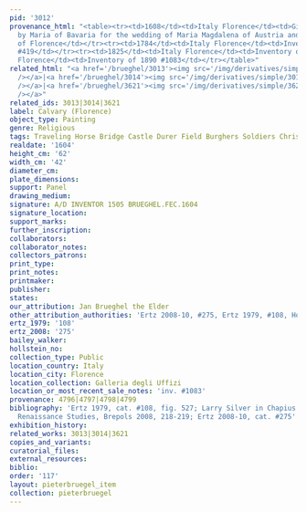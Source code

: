 ```yaml
---
pid: '3012'
provenance_html: "<table><tr><td>1608</td><td>Italy Florence</td><td>Given as a gift
  by Maria of Bavaria for the wedding of Maria Magdalena of Austria and Cosimo II
  of Florence</td></tr><tr><td>1784</td><td>Italy Florence</td><td>Inventory of 1784
  #419</td></tr><tr><td>1825</td><td>Italy Florence</td><td>Inventory of 1825 #1080</td></tr><tr><td>1890</td><td>Italy
  Florence</td><td>Inventory of 1890 #1083</td></tr></table>"
related_html: "<a href='/brueghel/3013'><img src='/img/derivatives/simple/3013/thumbnail.jpg'
  /></a>|<a href='/brueghel/3014'><img src='/img/derivatives/simple/3014/thumbnail.jpg'
  /></a>|<a href='/brueghel/3621'><img src='/img/derivatives/simple/3621/thumbnail.jpg'
  /></a>"
related_ids: 3013|3014|3621
label: Calvary (Florence)
object_type: Painting
genre: Religious
tags: Traveling Horse Bridge Castle Durer Field Burghers Soldiers Christ New_Testament
realdate: '1604'
height_cm: '62'
width_cm: '42'
diameter_cm:
plate_dimensions:
support: Panel
drawing_medium:
signature: A/D INVENTOR 1505 BRUEGHEL.FEC.1604
signature_location:
support_marks:
further_inscription:
collaborators:
collaborator_notes:
collectors_patrons:
print_type:
print_notes:
printmaker:
publisher:
states:
our_attribution: Jan Brueghel the Elder
other_attribution_authorities: 'Ertz 2008-10, #275, Ertz 1979, #108, Honig database'
ertz_1979: '108'
ertz_2008: '275'
bailey_walker:
hollstein_no:
collection_type: Public
location_country: Italy
location_city: Florence
location_collection: Galleria degli Uffizi
location_or_most_recent_sale_notes: 'inv. #1083'
provenance: 4796|4797|4798|4799
bibliography: 'Ertz 1979, cat. #108, fig. 527; Larry Silver in Chapius ed., Northern
  Renaissance Studies, Brepols 2008, 218-219; Ertz 2008-10, cat. #275'
exhibition_history:
related_works: 3013|3014|3621
copies_and_variants:
curatorial_files:
external_resources:
biblio:
order: '117'
layout: pieterbruegel_item
collection: pieterbruegel
---
```

